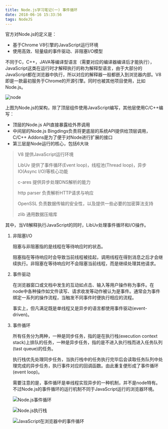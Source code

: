 ```yaml
---
title: Node.js学习笔记(一) 事件循环
date: 2018-06-16 15:33:56
tags: NodeJS
---
```


官方对Node.js的定义是：

* 基于Chrome V8引擎的JavaScript运行环境
* 使用高效、轻量级的事件驱动、非阻塞I/O模型

不同于C，C++，JAVA等编译型语言（需要对应的编译器编译后才能执行），JavaScript这类在运行时才解释执行的称为解释型语言，由于大部分的JavaScript都在浏览器中执行，所以对应的解释器一般都嵌入到浏览器内部。V8即是一款最初服务于Chrome的开源引擎。同时也被其他项目使用，比如Node.js。

![node](/home/mucco/blog/source/images/0616/node-Framework.png)

上图为Node.js的架构，除了顶层组件使用JavaScript编写，其他层使用C/C++编写：

* 顶层的Node.js API直接暴露给外界调用
* 中间层的Node.js Bingdings负责将更底层的系统API提供给顶层调用，C/C++ Addons是为了便于对Node进行扩展的接口
* 第三层是Node运行的核心，包括6大块

> V8 提供JavaScript运行环境
>
> LibUv 提供了事件循环(Event loop)，线程池(Thread loop)，异步IO(Async I/O)等核心功能
>
> c-ares 提供异步处理DNS解析的能力
>
> http parser 负责解析HTTP请求与响应
>
> OpenSSL 负责数据传输的安全性，以及提供一些必要的加密算法支持
>
> zlib 通用数据压缩库

其中，当V8解释执行JavaScript的同时，LibUv处理事件循环和I/O操作。

1. 非阻塞I/O

   阻塞与非阻塞指的是线程在等待响应时的状态。

   阻塞指在等待响应时会导致当前线程被挂起，调用线程在得到消息之后才会继续执行。非阻塞在等待响应时不会阻塞当前线程，而是继续处理其他请求。

2. 事件驱动

   在浏览器窗口或文档中发生的互动如点击、输入等用户操作称为事件。在node中各种操作如文件读写、请求收发等动作被认为是事件。通常会为事件绑定一系列的操作流程，当触发不同事件时便执行相应的流程。

   事实上，但凡满足既是单线程又是异步的语言都使用事件驱动(event-driven)。

3. 事件循环

   所有任务分为两种，一种是同步任务，指的是在执行栈(execution context stack)上排队的任务，一种是异步任务，指的是不进入执行栈而进入任务队列(tast queue)的任务。

   执行栈优先处理同步任务，当执行栈中的任务执行完毕后会读取任务队列中处理完成的异步任务，执行事件对应的回调函数。由此重复便形成了事件循环(event loop)。

   需要注意的是，事件循环是单线程实现异步的一种机制，并不是node特有。不过Node.js的事件循环的运行机制不同于JavaScript运行的浏览器环境。

   ![Node.js事件循环](/home/mucco/blog/source/images/0616/node-event-loop.png)

   

   ![Node.js执行栈](/home/mucco/blog/source/images/0616/node-run-task.png)

   

   ![JavaScript在浏览器中的事件循环](/home/mucco/blog/source/images/0616/browser-event-loop.png)   

   
